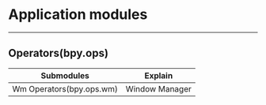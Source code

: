 # Application modules

---

## Operators(bpy.ops)  

|Submodules|Explain|
|----|----|
|Wm Operators(bpy.ops.wm) | Window Manager |

&nbsp;
